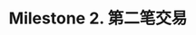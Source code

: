 ---
title: "Milestone 2. 第二笔交易"
weight: 0
bookFlatSection: true
# bookToc: true
# bookHidden: false
# bookCollapseSection: false
# bookComments: false
# bookSearchExclude: false
---